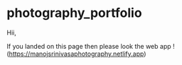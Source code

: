 # photography_portfolio
Hii,

If you landed on this page then please look the web app !(https://manojsrinivasaphotography.netlify.app)
